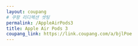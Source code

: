 ```yaml
---
layout: coupang
# 쿠팡 리디렉션 셋팅
permalink: /AppleAirPods3
title: Apple Air Pods 3
coupang_link: https://link.coupang.com/a/bjlPoe
---
```

